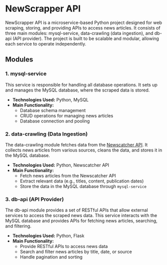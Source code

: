 # NewScrapper API

NewScrapper API is a microservice-based Python project designed for web scraping, storing, and providing APIs to access news articles. It consists of three main modules: mysql-service, data-crawling (data ingestion), and db-api (API provider). The project is built to be scalable and modular, allowing each service to operate independently.

## Modules

### 1. mysql-service
This service is responsible for handling all database operations. It sets up and manages the MySQL database, where the scraped data is stored.

- **Technologies Used:** Python, MySQL
- **Main Functionality:**
  - Database schema management
  - CRUD operations for managing news articles
  - Database connection and pooling

### 2. data-crawling (Data Ingestion)
The data-crawling module fetches data from the [Newscatcher API](https://newscatcherapi.com). It collects news articles from various sources, cleans the data, and stores it in the MySQL database.

- **Technologies Used:** Python, Newscatcher API
- **Main Functionality:**
  - Fetch news articles from the Newscatcher API
  - Extract relevant data (e.g., titles, content, publication dates)
  - Store the data in the MySQL database through `mysql-service`

### 3. db-api (API Provider)
The db-api module provides a set of RESTful APIs that allow external services to access the scraped news data. This service interacts with the MySQL database and provides APIs for fetching news articles, searching, and filtering.

- **Technologies Used:** Python, Flask
- **Main Functionality:**
  - Provide RESTful APIs to access news data
  - Search and filter news articles by title, date, or source
  - Handle pagination and sorting